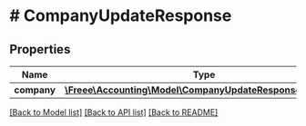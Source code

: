 # # CompanyUpdateResponse

## Properties

Name | Type | Description | Notes
------------ | ------------- | ------------- | -------------
**company** | [**\Freee\Accounting\Model\CompanyUpdateResponseCompany**](CompanyUpdateResponseCompany.md) |  | 

[[Back to Model list]](../../README.md#documentation-for-models) [[Back to API list]](../../README.md#documentation-for-api-endpoints) [[Back to README]](../../README.md)


